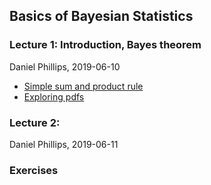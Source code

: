 ## Basics of Bayesian Statistics

### Lecture 1: Introduction, Bayes theorem
Daniel Phillips, 2019-06-10
* [Simple sum and product rule](https://github.com/NuclearTalent/Bayes2019/blob/master/topics/basics-of-bayesian-statistics/simple_sum_product_rule.ipynb)
* [Exploring pdfs](https://github.com/NuclearTalent/Bayes2019/blob/master/topics/basics-of-bayesian-statistics/Exploring_pdfs.ipynb)


### Lecture 2: 
Daniel Phillips, 2019-06-11

### Exercises
